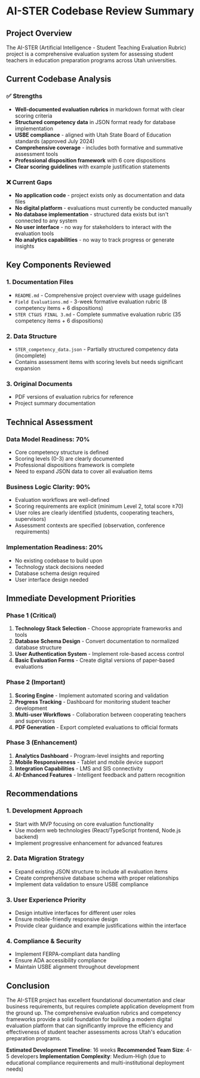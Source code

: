# AI-STER Codebase Review Summary

## Project Overview
The AI-STER (Artificial Intelligence - Student Teaching Evaluation Rubric) project is a comprehensive evaluation system for assessing student teachers in education preparation programs across Utah universities.

## Current Codebase Analysis

### ✅ Strengths
- **Well-documented evaluation rubrics** in markdown format with clear scoring criteria
- **Structured competency data** in JSON format ready for database implementation
- **USBE compliance** - aligned with Utah State Board of Education standards (approved July 2024)
- **Comprehensive coverage** - includes both formative and summative assessment tools
- **Professional disposition framework** with 6 core dispositions
- **Clear scoring guidelines** with example justification statements

### ❌ Current Gaps
- **No application code** - project exists only as documentation and data files
- **No digital platform** - evaluations must currently be conducted manually
- **No database implementation** - structured data exists but isn't connected to any system
- **No user interface** - no way for stakeholders to interact with the evaluation tools
- **No analytics capabilities** - no way to track progress or generate insights

## Key Components Reviewed

### 1. Documentation Files
- `README.md` - Comprehensive project overview with usage guidelines
- `Field Evaluations.md` - 3-week formative evaluation rubric (8 competency items + 6 dispositions)
- `STER CT&US FINAL 3.md` - Complete summative evaluation rubric (35 competency items + 6 dispositions)

### 2. Data Structure
- `STER_competency_data.json` - Partially structured competency data (incomplete)
- Contains assessment items with scoring levels but needs significant expansion

### 3. Original Documents
- PDF versions of evaluation rubrics for reference
- Project summary documentation

## Technical Assessment

### Data Model Readiness: 70%
- Core competency structure is defined
- Scoring levels (0-3) are clearly documented
- Professional dispositions framework is complete
- Need to expand JSON data to cover all evaluation items

### Business Logic Clarity: 90%
- Evaluation workflows are well-defined
- Scoring requirements are explicit (minimum Level 2, total score ≥70)
- User roles are clearly identified (students, cooperating teachers, supervisors)
- Assessment contexts are specified (observation, conference requirements)

### Implementation Readiness: 20%
- No existing codebase to build upon
- Technology stack decisions needed
- Database schema design required
- User interface design needed

## Immediate Development Priorities

### Phase 1 (Critical)
1. **Technology Stack Selection** - Choose appropriate frameworks and tools
2. **Database Schema Design** - Convert documentation to normalized database structure
3. **User Authentication System** - Implement role-based access control
4. **Basic Evaluation Forms** - Create digital versions of paper-based evaluations

### Phase 2 (Important)
1. **Scoring Engine** - Implement automated scoring and validation
2. **Progress Tracking** - Dashboard for monitoring student teacher development
3. **Multi-user Workflows** - Collaboration between cooperating teachers and supervisors
4. **PDF Generation** - Export completed evaluations to official formats

### Phase 3 (Enhancement)
1. **Analytics Dashboard** - Program-level insights and reporting
2. **Mobile Responsiveness** - Tablet and mobile device support
3. **Integration Capabilities** - LMS and SIS connectivity
4. **AI-Enhanced Features** - Intelligent feedback and pattern recognition

## Recommendations

### 1. Development Approach
- Start with MVP focusing on core evaluation functionality
- Use modern web technologies (React/TypeScript frontend, Node.js backend)
- Implement progressive enhancement for advanced features

### 2. Data Migration Strategy
- Expand existing JSON structure to include all evaluation items
- Create comprehensive database schema with proper relationships
- Implement data validation to ensure USBE compliance

### 3. User Experience Priority
- Design intuitive interfaces for different user roles
- Ensure mobile-friendly responsive design
- Provide clear guidance and example justifications within the interface

### 4. Compliance & Security
- Implement FERPA-compliant data handling
- Ensure ADA accessibility compliance
- Maintain USBE alignment throughout development

## Conclusion

The AI-STER project has excellent foundational documentation and clear business requirements, but requires complete application development from the ground up. The comprehensive evaluation rubrics and competency frameworks provide a solid foundation for building a modern digital evaluation platform that can significantly improve the efficiency and effectiveness of student teacher assessments across Utah's education preparation programs.

**Estimated Development Timeline**: 16 weeks
**Recommended Team Size**: 4-5 developers
**Implementation Complexity**: Medium-High (due to educational compliance requirements and multi-institutional deployment needs)